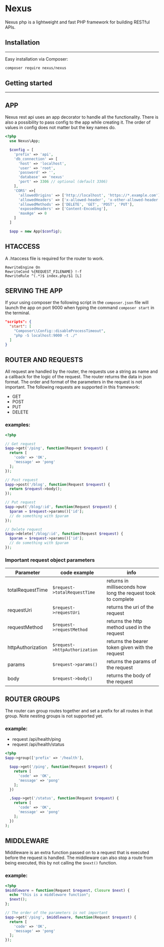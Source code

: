 # Nexus

Nexus php is a lightweight and fast PHP framework for building RESTful APIs.

## Installation
---

Easy installation via Composer:

```bash
composer require nexus/nexus
```

## Getting started 
---

## APP

Nexus rest api uses an app decorator to handle all the functionality.
There is also a possibility to pass config to the app while creating it. The order of values in config does not matter but the key names do.
```php
<?php
  use Nexus\App;

  $config = [
    'prefix' => 'api',
    'db_connection' => [
      'host' => 'localhost',
      'user' => 'root',
      'password' => '',
      'database' => 'nexus'
      'port' => 3306 // optional (default 3306)
    ],
    'CORS' =>[
      'allowedOrigins' => ['http://localhost', 'https://*.example.com'],
      'allowedHeaders' => ['x-allowed-header', 'x-other-allowed-header'],
      'allowedMethods' => ['DELETE', 'GET', 'POST', 'PUT'],
      'exposedHeaders' => ['Content-Encoding'],
      'maxAge' => 0
    ] 
  ]

  $app = new App($config);
```

## HTACCESS
A .htaccess file is required for the router to work.
```htaccess
RewriteEngine On
RewriteCond %{REQUEST_FILENAME} !-f
RewriteRule ^(.*)$ index.php/$1 [L]
```

## SERVING THE APP
If your using composer the following script in the `composer.json` file will launch the app on port 9000 when typing the command `composer start` in the terminal.
```json
"scripts": {
  "start": [
    "Composer\\Config::disableProcessTimeout",
    "php -S localhost:9000 -t ./"
  ]
}
```

## ROUTER AND REQUESTS
All request are handled by the router, the requests use a string as name and a callback for the logic of the request.
The router returns the data in json format. The order and format of the parameters in the request is not important.
The following requests are supported in this framework:
- GET
- POST 
- PUT 
- DELETE

### examples:
```php
<?php

// Get request
$app->get('/ping', function(Request $request) {
  return [
    'code' => 'OK',
    'message' => 'pong'
  ];
});

// Post request
$app->post('/blog', function(Request $request) {
  return $request->body();
});

// Put request
$app->put('/blog/:id', function(Request $request) {
  $param = $request->params()['id'];
  // do something with $param
});

// Delete request
$app->delete('/blog/:id', function(Request $request) {
  $param = $request->params()['id'];
  // do something with $param
});
```

### Important request object parameters
| Parameter         | code example                  | info                                                          |
| ----------------- | ----------------------------- | ------------------------------------------------------------- |
| totalRequestTime  | `$request->totalRequestTime`  | returns in milliseconds how long the request took to complete |
| requestUri        | `$request->requestUri`        | returns the uri of the request                                |
| requestMethod     | `$request->requestMethod`     | returns the http method used in the request                   |
| httpAuthorization | `$request->httpAuthorization` | returns the bearer token given with the request               |
| params            | `$request->params()`          | returns the params of the request                             |
| body              | `$request->body()`            | returns the body of the request                               |

## ROUTER GROUPS 
The router can group routes together and set a prefix for all routes in that group. Note nesting groups is not supported yet.

### example:
- request /api/health/ping
- request /api/health/status

```php
<?php
$app->group(['prefix' => '/health'], 

  $app->get('/ping', function(Request $request) {
    return [
      'code' => 'OK',
      'message' => 'pong'
    ];
  })

  ,$app->get('/status', function(Request $request) {
    return [
      'code' => 'OK',
      'message' => 'pong'
    ];
  })
);
```

## MIDDLEWARE
Middleware is an extra function passed on to a request that is executed before the request is handled. The middleware can also stop a route from being executed, this by not calling the `$next()` function.

### example:
```php
<?php
$middleware = function(Request $request, Closure $next) {
  echo "this is a middleware function";
  $next();
};

// The order of the parameters is not important
$app->get('/ping', $middleware, function(Request $request) {
  return [
    'code' => 'OK',
    'message' => 'pong'
  ];
});
```